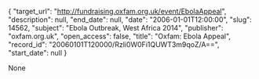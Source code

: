 {
  "target_url": "http://fundraising.oxfam.org.uk/event/EbolaAppeal", 
  "description": null, 
  "end_date": null, 
  "date": "2006-01-01T12:00:00", 
  "slug": 14562, 
  "subject": "Ebola Outbreak, West Africa 2014", 
  "publisher": "oxfam.org.uk", 
  "open_access": false, 
  "title": "Oxfam: Ebola Appeal", 
  "record_id": "20060101T120000/Rzli0W0Fi1QUWT3m9qoZ/A==", 
  "start_date": null
}

None